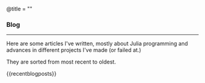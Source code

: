@title = ""
### Blog

---

Here are some articles I've written, mostly about Julia programming and advances in different projects I've made (or failed at.)

They are sorted from most recent to oldest.

{{recentblogposts}}
